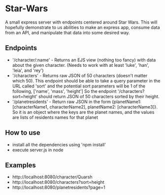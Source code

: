 # Star-Wars

A small express server with endpoints centered around Star Wars. This will hopefully demonstrate to us abilities to make an express app, consume data from an API, and manipulate that data into some desired way. 

## Endpoints
* '/character/:name' - Returns an EJS view (nothing too fancy) with data about the given character. (Needs to work with at least 'luke', 'han', 'leia', and 'rey')
* '/characters' - Returns raw JSON of 50 characters (doesn't matter which 50). This endpoint should be able to take a query parameter in the URL called 'sort' 
    and the potential sort parameters will be 1 of the following, ['name', 'mass', 'height']  So the endpoint '/characters?sort=height' should return JSON of 50 characters sorted by their height. 
* '/planetresidents' - Return raw JSON in the form {planetName1: [characterName1, characterName2], planetName2: [characterName3]}. 
    So it is an object where the keys are the planet names, and the values are lists of residents names for that planet
	
## How to use
* install all the dependencies using 'npm install'
* execute server.js in node 

## Examples
* http://localhost:8080/character/Quarsh
* http://localhost:8080/characters?sort=height
* http://localhost:8080/planetresidents?page=1




